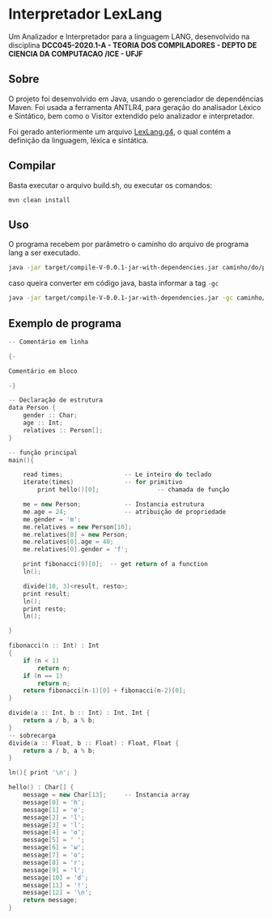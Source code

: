 # Interpretador LexLang

Um Analizador e Interpretador para a linguagem LANG, desenvolvido na disciplina **DCC045-2020.1-A - TEORIA DOS COMPILADORES - DEPTO DE CIENCIA DA COMPUTACAO /ICE - UFJF**

## Sobre

O projeto foi desenvolvido em Java, usando o gerenciador de dependências Maven. Foi usada a ferramenta ANTLR4, para geração do analisador Léxico e Sintático, bem como o Visitor extendido pelo analizador e interpretador.

Foi gerado anteriormente um arquivo [LexLang.g4](src/main/antlr4/lexlang/LexLang.g4), o qual contém a definição da linguagem, léxica e sintática.

## Compilar

Basta executar o arquivo build.sh, ou executar os comandos:

```shell script
mvn clean install
```

## Uso

O programa recebem por parâmetro o caminho do arquivo de programa lang a ser executado.

```bash
java -jar target/compile-V-0.0.1-jar-with-dependencies.jar caminho/do/programa.lang
```

caso queira converter em código java, basta informar a tag `-gc`

```bash js
java -jar target/compile-V-0.0.1-jar-with-dependencies.jar -gc caminho/do/programa.lang
```

## Exemplo de programa

```c++
-- Comentário em linha

{-

Comentário em bloco

-}

-- Declaração de estrutura
data Person {
    gender :: Char;
    age :: Int;
    relatives :: Person[];
}

-- função principal
main(){

    read times;                 -- Le inteiro do teclado
    iterate(times)              -- for primitivo
        print hello()[0];                -- chamada de função

    me = new Person;            -- Instancia estrutura
    me.age = 24;                -- atribuição de propriedade
    me.gender = 'm';
    me.relatives = new Person[10];
    me.relatives[0] = new Person;
    me.relatives[0].age = 40;
    me.relatives[0].gender = 'f';

    print fibonacci(9)[0];  -- get return of a function
    ln();

    divide(10, 3)<result, resto>;
    print result;
    ln();
    print resto;
    ln();

}

fibonacci(n :: Int) : Int
{
    if (n < 1)
        return n;
    if (n == 1)
        return n;
    return fibonacci(n-1)[0] + fibonacci(n-2)[0];
}

divide(a :: Int, b :: Int) : Int, Int {
    return a / b, a % b;
}
-- sobrecarga
divide(a :: Float, b :: Float) : Float, Float {
    return a / b, a % b;
}

ln(){ print '\n'; }

hello() : Char[] {
    message = new Char[13];     -- Instancia array
    message[0] = 'h';
    message[1] = 'e';
    message[2] = 'l';
    message[3] = 'l';
    message[4] = 'o';
    message[5] = ' ';
    message[6] = 'w';
    message[7] = 'o';
    message[8] = 'r';
    message[9] = 'l';
    message[10] = 'd';
    message[11] = '!';
    message[12] = '\n';
    return message;
}
```